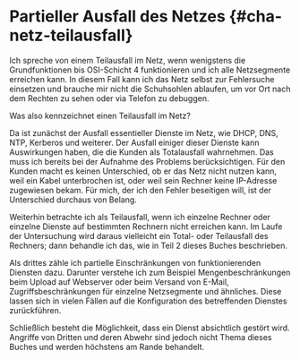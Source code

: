 # Partieller Ausfall des Netzes {#cha-netz-teilausfall}

Ich spreche von einem Teilausfall im Netz, wenn wenigstens die Grundfunktionen
bis OSI-Schicht 4 funktionieren und ich alle Netzsegmente erreichen kann.
In diesem Fall kann ich das Netz selbst zur Fehlersuche einsetzen und
brauche mir nicht die Schuhsohlen ablaufen, um vor Ort nach dem Rechten zu
sehen oder via Telefon zu debuggen.

Was also kennzeichnet einen Teilausfall im Netz?

Da ist zunächst der Ausfall essentieller Dienste im Netz, wie DHCP, DNS, NTP,
Kerberos und weiterer.
Der Ausfall einiger dieser Dienste kann Auswirkungen haben, die die Kunden
als Totalausfall wahrnehmen.
Das muss ich bereits bei der Aufnahme des Problems berücksichtigen.
Für den Kunden macht es keinen Unterschied, ob er das Netz nicht nutzen kann,
weil ein Kabel unterbrochen ist, oder weil sein Rechner keine IP-Adresse
zugewiesen bekam.
Für mich, der ich den Fehler beseitigen will, ist der Unterschied durchaus von
Belang.

Weiterhin betrachte ich als Teilausfall, wenn ich einzelne Rechner oder
einzelne Dienste auf bestimmten Rechnern nicht erreichen kann.
Im Laufe der Untersuchung wird daraus vielleicht ein Total- oder
Teilausfall des Rechners; dann behandle ich das, wie in
Teil 2 dieses Buches beschrieben.

Als drittes zähle ich partielle Einschränkungen von funktionierenden
Diensten dazu.
Darunter verstehe ich zum Beispiel Mengenbeschränkungen beim Upload auf
Webserver oder beim Versand von E-Mail, Zugriffsbeschränkungen für einzelne
Netzsegmente und ähnliches.
Diese lassen sich in vielen Fällen auf die Konfiguration des betreffenden
Dienstes zurückführen.

Schließlich besteht die Möglichkeit, dass ein Dienst absichtlich gestört wird.
Angriffe von Dritten und deren Abwehr sind jedoch nicht Thema dieses Buches
und werden höchstens am Rande behandelt.
